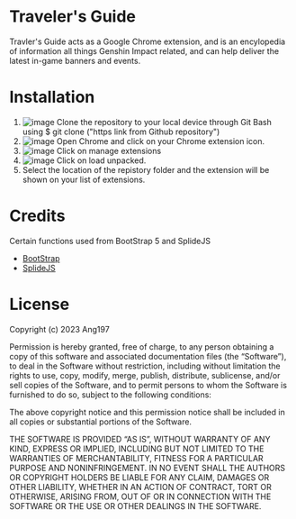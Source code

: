 # Traveler's Guide

Travler's Guide acts as a Google Chrome extension, and is an encylopedia of information all things Genshin Impact related, and can help deliver the latest in-game banners and events.

# Installation

1. ![image](https://github.com/Ang197/travelers_guide/assets/32147504/59e8babf-66ab-432f-8fa5-9559948a36f6)
    Clone the repository to your local device through Git Bash using $ git clone ("https link from Github repository")
2. ![image](https://github.com/Ang197/travelers_guide/assets/32147504/2786db4b-ae17-4dfd-9796-32584dcf7ece) Open Chrome and click on your Chrome extension icon.
3. ![image](https://github.com/Ang197/travelers_guide/assets/32147504/4864911c-db69-466e-a3e9-31d98e072c34) Click on manage extensions
4. ![image](https://github.com/Ang197/travelers_guide/assets/32147504/27b523fa-8956-4405-8a31-b6da1c72de3f) Click on load unpacked.
5. Select the location of the repistory folder and the extension will be shown on your list of extensions.

# Credits

Certain functions used from BootStrap 5 and SplideJS

- [BootStrap](https://getbootstrap.com/)
- [SplideJS](https://splidejs.com/)

# License

Copyright (c) 2023 Ang197

Permission is hereby granted, free of charge, to any person obtaining a copy of this software and associated documentation files (the “Software”), to deal in the Software without restriction, including without limitation the rights to use, copy, modify, merge, publish, distribute, sublicense, and/or sell copies of the Software, and to permit persons to whom the Software is furnished to do so, subject to the following conditions:

The above copyright notice and this permission notice shall be included in all copies or substantial portions of the Software.

THE SOFTWARE IS PROVIDED “AS IS”, WITHOUT WARRANTY OF ANY KIND, EXPRESS OR IMPLIED, INCLUDING BUT NOT LIMITED TO THE WARRANTIES OF MERCHANTABILITY, FITNESS FOR A PARTICULAR PURPOSE AND NONINFRINGEMENT. IN NO EVENT SHALL THE AUTHORS OR COPYRIGHT HOLDERS BE LIABLE FOR ANY CLAIM, DAMAGES OR OTHER LIABILITY, WHETHER IN AN ACTION OF CONTRACT, TORT OR OTHERWISE, ARISING FROM, OUT OF OR IN CONNECTION WITH THE SOFTWARE OR THE USE OR OTHER DEALINGS IN THE SOFTWARE.
